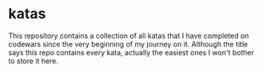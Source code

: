 # katas

This repository contains a collection of all katas that I have completed on codewars since the very beginning of my journey on it.
Although the title says this repo contains every kata, actually the easiest ones I won't bother to store it here.
